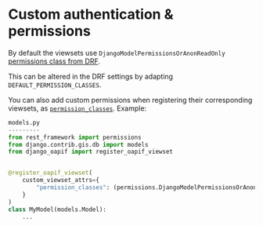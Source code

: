 # Custom authentication & permissions

By default the viewsets use `DjangoModelPermissionsOrAnonReadOnly` [permissions class from DRF](https://www.django-rest-framework.org/api-guide/permissions/#djangomodelpermissionsoranonreadonly).

This can be altered in the DRF settings by adapting `DEFAULT_PERMISSION_CLASSES`.

You can also add custom permissions when registering their corresponding viewsets, as [`permission_classes`](https://www.django-rest-framework.org/api-guide/permissions/#api-reference). Example:

```python
models.py
---------
from rest_framework import permissions
from django.contrib.gis.db import models
from django_oapif import register_oapif_viewset


@register_oapif_viewset(
    custom_viewset_attrs={
        "permission_classes": (permissions.DjangoModelPermissionsOrAnonReadOnly,)
    }
)
class MyModel(models.Model):
    ...
```
